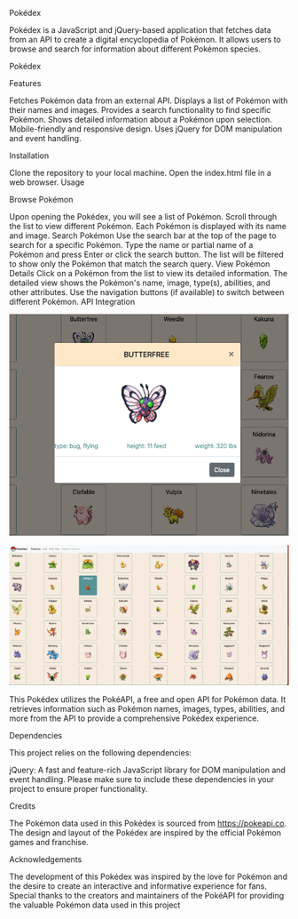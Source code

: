 Pokédex

Pokédex is a JavaScript and jQuery-based application that fetches data from an API to create a digital encyclopedia of Pokémon. It allows users to browse and search for information about different Pokémon species.

Pokédex

Features

Fetches Pokémon data from an external API.
Displays a list of Pokémon with their names and images. 
Provides a search functionality to find specific Pokémon.
Shows detailed information about a Pokémon upon selection.
Mobile-friendly and responsive design.
Uses jQuery for DOM manipulation and event handling.

Installation

Clone the repository to your local machine.
Open the index.html file in a web browser.
Usage

Browse Pokémon

Upon opening the Pokédex, you will see a list of Pokémon.
Scroll through the list to view different Pokémon.
Each Pokémon is displayed with its name and image.
Search Pokémon
Use the search bar at the top of the page to search for a specific Pokémon.
Type the name or partial name of a Pokémon and press Enter or click the search button.
The list will be filtered to show only the Pokémon that match the search query.
View Pokémon Details
Click on a Pokémon from the list to view its detailed information.
The detailed view shows the Pokémon's name, image, type(s), abilities, and other attributes.
Use the navigation buttons (if available) to switch between different Pokémon.
API Integration


![ScreenShot](https://github.com/FabiMi/Pokedex2/blob/main/img/Screenshot%202023-07-19%20at%2016.57.48.png)

![ScreenShot](https://github.com/FabiMi/Pokedex2/blob/main/img/Screenshot%202023-07-19%20at%2016.57.35.png)





This Pokédex utilizes the PokéAPI, a free and open API for Pokémon data. It retrieves information such as Pokémon names, images, types, abilities, and more from the API to provide a comprehensive Pokédex experience.

Dependencies

This project relies on the following dependencies:

jQuery: A fast and feature-rich JavaScript library for DOM manipulation and event handling.
Please make sure to include these dependencies in your project to ensure proper functionality.

Credits

The Pokémon data used in this Pokédex is sourced from https://pokeapi.co.  
The design and layout of the Pokédex are inspired by the official Pokémon games and franchise.


Acknowledgements

The development of this Pokédex was inspired by the love for Pokémon and the desire to create an interactive and informative experience for fans.
Special thanks to the creators and maintainers of the PokéAPI for providing the valuable Pokémon data used in this project